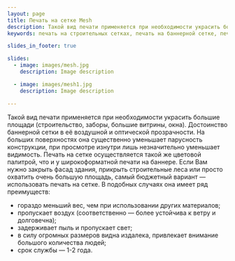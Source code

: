 ```yaml
---
layout: page
title: Печать на сетке Mesh
description: Такой вид печати применяется при необходимости украсить большие площади (строительство, заборы, большие витрины, окна. Печать на сетке осуществлеется такой же цветовой палитрой, что и у широкоформатной печати на баннере.)
keywords: печать на строительных сетках, печать на баннерной сетке, печать на сетке Mesh, прозрачная сетка, сетка для фасада, печать на прозрачной пленке,

slides_in_footer: true

slides:
  - image: images/mesh.jpg
    description: Image description

  - image: images/mesh1.jpg
    description: Image description

---
```


 Такой вид печати применяется при необходимости украсить большие площади (строительство, заборы, большие витрины, окна). Достоинство баннерной сетки в её воздушной и оптической прозрачности. На больших поверхностях она существенно уменьшает парусность конструкции, при просмотре изнутри лишь незначительно уменьшает видимость. Печать на сетке осуществляется такой же цветовой палитрой, что и у широкоформатной печати на баннере. Если Вам нужно закрыть фасад здания, прикрыть строительные леса или просто охватить очень большую площадь, самый бюджетный вариант — использовать печать на сетке. В подобных случаях она имеет ряд преимуществ:

 - гораздо меньший вес, чем при использовании других материалов;
 - пропускает воздух (соответственно — более устойчива к ветру и долговечна);
 - задерживает пыль и пропускает свет;
 - в силу огромных размеров видна издалека, привлекает внимание большого количества людей;  
 - срок службы — 1-2 года.
